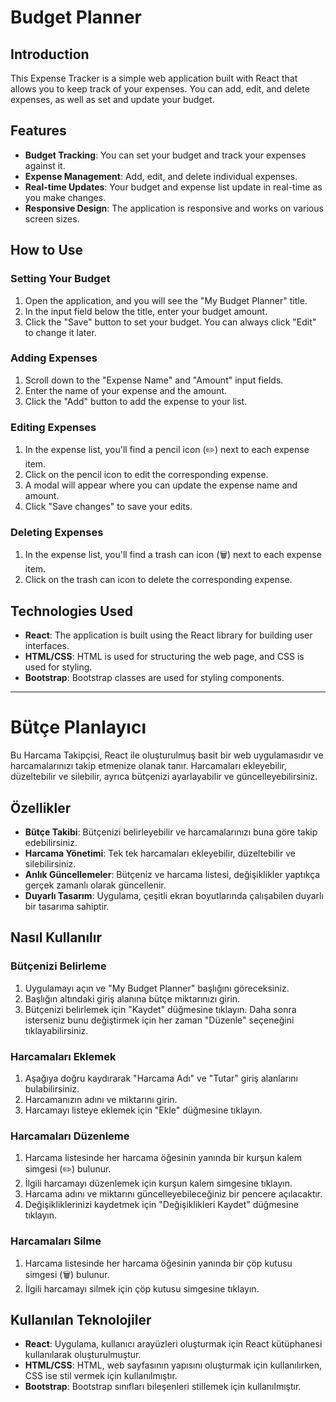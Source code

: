 # Budget Planner

## Introduction

This Expense Tracker is a simple web application built with React that allows you to keep track of your expenses. You can add, edit, and delete expenses, as well as set and update your budget.

## Features

- **Budget Tracking**: You can set your budget and track your expenses against it.
- **Expense Management**: Add, edit, and delete individual expenses.
- **Real-time Updates**: Your budget and expense list update in real-time as you make changes.
- **Responsive Design**: The application is responsive and works on various screen sizes.

## How to Use

### Setting Your Budget

1. Open the application, and you will see the "My Budget Planner" title.
2. In the input field below the title, enter your budget amount.
3. Click the "Save" button to set your budget. You can always click "Edit" to change it later.

### Adding Expenses

1. Scroll down to the "Expense Name" and "Amount" input fields.
2. Enter the name of your expense and the amount.
3. Click the "Add" button to add the expense to your list.

### Editing Expenses

1. In the expense list, you'll find a pencil icon (✏️) next to each expense item.
2. Click on the pencil icon to edit the corresponding expense.
3. A modal will appear where you can update the expense name and amount.
4. Click "Save changes" to save your edits.

### Deleting Expenses

1. In the expense list, you'll find a trash can icon (🗑️) next to each expense item.
2. Click on the trash can icon to delete the corresponding expense.

## Technologies Used

- **React**: The application is built using the React library for building user interfaces.
- **HTML/CSS**: HTML is used for structuring the web page, and CSS is used for styling.
- **Bootstrap**: Bootstrap classes are used for styling components.

---

# Bütçe Planlayıcı

Bu Harcama Takipçisi, React ile oluşturulmuş basit bir web uygulamasıdır ve harcamalarınızı takip etmenize olanak tanır. Harcamaları ekleyebilir, düzeltebilir ve silebilir, ayrıca bütçenizi ayarlayabilir ve güncelleyebilirsiniz.

## Özellikler

- **Bütçe Takibi**: Bütçenizi belirleyebilir ve harcamalarınızı buna göre takip edebilirsiniz.
- **Harcama Yönetimi**: Tek tek harcamaları ekleyebilir, düzeltebilir ve silebilirsiniz.
- **Anlık Güncellemeler**: Bütçeniz ve harcama listesi, değişiklikler yaptıkça gerçek zamanlı olarak güncellenir.
- **Duyarlı Tasarım**: Uygulama, çeşitli ekran boyutlarında çalışabilen duyarlı bir tasarıma sahiptir.

## Nasıl Kullanılır

### Bütçenizi Belirleme

1. Uygulamayı açın ve "My Budget Planner" başlığını göreceksiniz.
2. Başlığın altındaki giriş alanına bütçe miktarınızı girin.
3. Bütçenizi belirlemek için "Kaydet" düğmesine tıklayın. Daha sonra isterseniz bunu değiştirmek için her zaman "Düzenle" seçeneğini tıklayabilirsiniz.

### Harcamaları Eklemek

1. Aşağıya doğru kaydırarak "Harcama Adı" ve "Tutar" giriş alanlarını bulabilirsiniz.
2. Harcamanızın adını ve miktarını girin.
3. Harcamayı listeye eklemek için "Ekle" düğmesine tıklayın.

### Harcamaları Düzenleme

1. Harcama listesinde her harcama öğesinin yanında bir kurşun kalem simgesi (✏️) bulunur.
2. İlgili harcamayı düzenlemek için kurşun kalem simgesine tıklayın.
3. Harcama adını ve miktarını güncelleyebileceğiniz bir pencere açılacaktır.
4. Değişikliklerinizi kaydetmek için "Değişiklikleri Kaydet" düğmesine tıklayın.

### Harcamaları Silme

1. Harcama listesinde her harcama öğesinin yanında bir çöp kutusu simgesi (🗑️) bulunur.
2. İlgili harcamayı silmek için çöp kutusu simgesine tıklayın.

## Kullanılan Teknolojiler

- **React**: Uygulama, kullanıcı arayüzleri oluşturmak için React kütüphanesi kullanılarak oluşturulmuştur.
- **HTML/CSS**: HTML, web sayfasının yapısını oluşturmak için kullanılırken, CSS ise stil vermek için kullanılmıştır.
- **Bootstrap**: Bootstrap sınıfları bileşenleri stillemek için kullanılmıştır.

